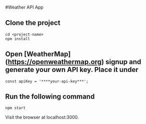 #Weather API App

## Clone the project

```
cd <project-name>
npm install
```

## Open [WeatherMap] (https://openweathermap.org) signup and generate your own API key. Place it under

```
const apiKey = '****your-api-key***';
```
## Run the following command

```
npm start
```

Visit the browser at localhost:3000.